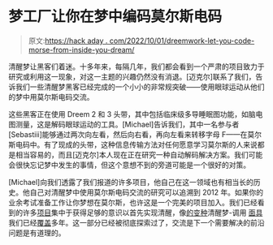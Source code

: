 # 梦工厂让你在梦中编码莫尔斯电码

> 原文:[https://hack aday . com/2022/10/01/dreemwork-let-you-code-morse-from-inside-you-dream/](https://hackaday.com/2022/10/01/dreemwork-lets-you-code-morse-from-inside-your-dream/)

清醒梦让黑客们着迷。十多年来，每隔几年，我们都会看到一个严肃的项目致力于研究或利用这一现象，对这一主题的兴趣仍然没有消退。[迈克尔]联系了我们，告诉我们一些清醒梦黑客已经完成的一个小小的非常规突破——使用眼球运动从他们的梦中用莫尔斯电码交流。

这些黑客正在使用 Dreem 2 和 3 头带，其中包括临床级多导睡眠图功能，如脑电图测量，这是解码眼球运动的工具。[Michael]告诉我们，其中一名参与者[Sebastiii]能够通过两次向左看，然后向右看，再向左看来转移字母 F——在莫尔斯电码中。有了现成的头带，这种信息传输方法对任何愿意学习莫尔斯的人来说都是相当容易的，而且[迈克尔]本人现在正在研究一种自动解码解决方案。我们可能会很快忘记梦中发生的事情，但这个意想不到的旁道可能是一个很好的对策。

[Michael]向我们透露了我们报道的许多项目，他自己在这一领域也有相当长的历史。他自己对清醒梦中使用莫尔斯电码交流的研究可以追溯到 2012 年。如果你的业余考试准备工作让你梦想在莫尔斯，也许这是一个完美的项目加入。我们已经看到的许多[项目](https://hackaday.com/tag/lucid-dreaming/)集中于获得足够的意识以首先实现清醒，像[的](https://hackaday.com/2015/12/07/rem-detection-makes-you-boss-of-your-dreams/)[变种](https://hackaday.com/2020/11/25/building-a-mask-to-induce-lucid-dreaming/)清醒梦-调用 [面具](https://hackaday.com/2013/12/29/project-lucidity-wants-you/)我们已经[覆盖](https://hackaday.com/2012/04/19/do-anything-with-the-help-of-lucid-dreaming-goggles/)多年。这一部分已经被彻底探索过了，交流是下一个需要解决的前沿问题是有道理的。